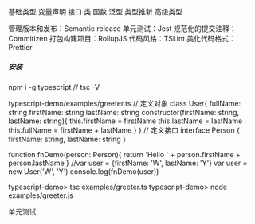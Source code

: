 
基础类型 变量声明 接口 类 函数 泛型 类型推新 高级类型

管理版本和发布：Semantic release
单元测试：Jest
规范化的提交注释：Commitizen
打包构建项目：RollupJS
代码风格：TSLint
美化代码格式：Prettier

##### 安装
npm i -g typescript // tsc -V

typescript-demo/examples/greeter.ts
  // 定义对象
  class User{
      fullName: string
      firstName: string
      lastName: string
      constructor(firstName: string, lastName: string){
          this.firstName = firstName
          this.lastName = lastName
          this.fullName = firstName + lastName
      }
  }
  // 定义接口
  interface Person { firstName: string, lastName: string }

  function fnDemo(person: Person){
      return 'Hello ' + person.firstName + person.lastName
  }
  //var user = {firstName: 'W', lastName: 'Y'}
  var user = new User('W', 'Y')
  console.log(fnDemo(user))

  typescript-demo> tsc examples/greeter.ts
  typescript-demo> node examples/greeter.js
























单元测试










